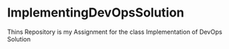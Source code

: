 # ImplementingDevOpsSolution
Thins Repository is my Assignment for the class Implementation of DevOps Solution
